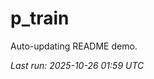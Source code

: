 # p_train

Auto-updating README demo.

<!--START_SECTION:status-->
_Last run: 2025-10-26 01:59 UTC_
<!--END_SECTION:status-->
















































































































































































































































































































































































































































































































































































































































































































































































































































































































































































































































































































































































































































































































































































































































































